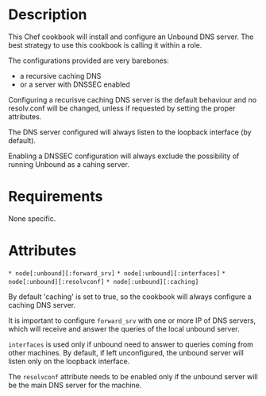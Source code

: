 Description
===========

This Chef cookbook will install and configure
an Unbound DNS server. The best strategy to
use this cookbook is calling it within a role.

The configurations provided are very barebones:
* a recursive caching DNS
* or a server with DNSSEC enabled

Configuring a recurisve caching DNS server is the 
default behaviour and no resolv.conf will be changed,
unless if requested by setting the proper attributes.

The DNS server configured will always listen to the 
loopback interface (by default).

Enabling a DNSSEC configuration will always exclude
the possibility of running Unbound as a cahing server.

Requirements
============

None specific.

Attributes
==========

`* node[:unbound][:forward_srv]`
`* node[:unbound][:interfaces]`
`* node[:unbound][:resolvconf]`
`* node[:unbound][:caching]`

By default 'caching' is set to true, so the
cookbook will always configure a caching DNS
server.

It is important to configure `forward_srv`
with one or more IP of DNS servers, which
will receive and answer the queries of the
local unbound server.

`interfaces` is used only if unbound
need to answer to queries coming from
other machines. By default, if left
unconfigured, the unbound server will
listen only on the loopback interface.

The `resolvconf` attribute needs to be
enabled only if the unbound server will 
be the main DNS server for the machine.
